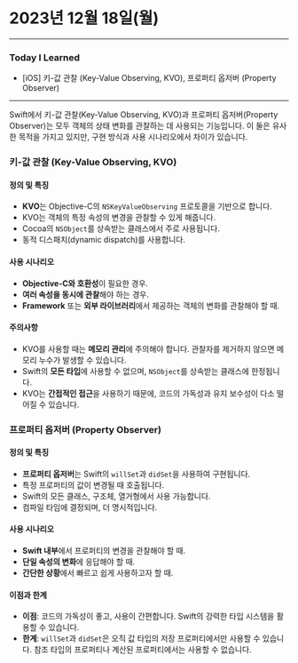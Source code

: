 # 2023년 12월 18일(월)

----

### Today I Learned 

- [iOS] 키-값 관찰 (Key-Value Observing, KVO), 프로퍼티 옵저버 (Property Observer)

---

Swift에서 키-값 관찰(Key-Value Observing, KVO)과 프로퍼티 옵저버(Property Observer)는 모두 객체의 상태 변화를 관찰하는 데 사용되는 기능입니다. 이 둘은 유사한 목적을 가지고 있지만, 구현 방식과 사용 시나리오에서 차이가 있습니다.

### 키-값 관찰 (Key-Value Observing, KVO)

#### 정의 및 특징

- **KVO**는 Objective-C의 `NSKeyValueObserving` 프로토콜을 기반으로 합니다.
- KVO는 객체의 특정 속성의 변경을 관찰할 수 있게 해줍니다.
- Cocoa의 `NSObject`를 상속받는 클래스에서 주로 사용됩니다.
- 동적 디스패치(dynamic dispatch)를 사용합니다.

#### 사용 시나리오

- **Objective-C와 호환성**이 필요한 경우.
- **여러 속성을 동시에 관찰**해야 하는 경우.
- **Framework** 또는 **외부 라이브러리**에서 제공하는 객체의 변화를 관찰해야 할 때.

#### 주의사항

- KVO를 사용할 때는 **메모리 관리**에 주의해야 합니다. 관찰자를 제거하지 않으면 메모리 누수가 발생할 수 있습니다.
- Swift의 **모든 타입**에 사용할 수 없으며, `NSObject`를 상속받는 클래스에 한정됩니다.
- KVO는 **간접적인 접근**을 사용하기 때문에, 코드의 가독성과 유지 보수성이 다소 떨어질 수 있습니다.

### 프로퍼티 옵저버 (Property Observer)

#### 정의 및 특징

- **프로퍼티 옵저버**는 Swift의 `willSet`과 `didSet`을 사용하여 구현됩니다.
- 특정 프로퍼티의 값이 변경될 때 호출됩니다.
- Swift의 모든 클래스, 구조체, 열거형에서 사용 가능합니다.
- 컴파일 타임에 결정되며, 더 명시적입니다.

#### 사용 시나리오

- **Swift 내부**에서 프로퍼티의 변경을 관찰해야 할 때.
- **단일 속성의 변화**에 응답해야 할 때.
- **간단한 상황**에서 빠르고 쉽게 사용하고자 할 때.

#### 이점과 한계

- **이점**: 코드의 가독성이 좋고, 사용이 간편합니다. Swift의 강력한 타입 시스템을 활용할 수 있습니다.
- **한계**: `willSet`과 `didSet`은 오직 값 타입의 저장 프로퍼티에서만 사용할 수 있습니다. 참조 타입의 프로퍼티나 계산된 프로퍼티에서는 사용할 수 없습니다.
